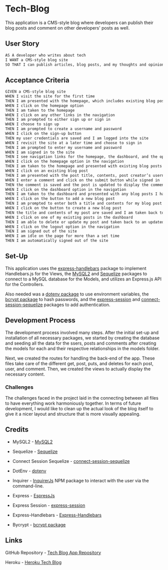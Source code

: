 # Tech-Blog
This application is a CMS-style blog where developers can publish their blog posts and comment on other developers' posts as well.

## User Story

```md
AS A developer who writes about tech
I WANT a CMS-style blog site
SO THAT I can publish articles, blog posts, and my thoughts and opinions
```

## Acceptance Criteria

```md
GIVEN a CMS-style blog site
WHEN I visit the site for the first time
THEN I am presented with the homepage, which includes existing blog posts if any have been posted; navigation links for the homepage and the dashboard; and the option to log in
WHEN I click on the homepage option
THEN I am taken to the homepage
WHEN I click on any other links in the navigation
THEN I am prompted to either sign up or sign in
WHEN I choose to sign up
THEN I am prompted to create a username and password
WHEN I click on the sign-up button
THEN my user credentials are saved and I am logged into the site
WHEN I revisit the site at a later time and choose to sign in
THEN I am prompted to enter my username and password
WHEN I am signed in to the site
THEN I see navigation links for the homepage, the dashboard, and the option to log out
WHEN I click on the homepage option in the navigation
THEN I am taken to the homepage and presented with existing blog posts that include the post title and the date created
WHEN I click on an existing blog post
THEN I am presented with the post title, contents, post creator’s username, and date created for that post and have the option to leave a comment
WHEN I enter a comment and click on the submit button while signed in
THEN the comment is saved and the post is updated to display the comment, the comment creator’s username, and the date created
WHEN I click on the dashboard option in the navigation
THEN I am taken to the dashboard and presented with any blog posts I have already created and the option to add a new blog post
WHEN I click on the button to add a new blog post
THEN I am prompted to enter both a title and contents for my blog post
WHEN I click on the button to create a new blog post
THEN the title and contents of my post are saved and I am taken back to an updated dashboard with my new blog post
WHEN I click on one of my existing posts in the dashboard
THEN I am able to delete or update my post and taken back to an updated dashboard
WHEN I click on the logout option in the navigation
THEN I am signed out of the site
WHEN I am idle on the page for more than a set time
THEN I am automatically signed out of the site 
```

## Set-Up

This application uses the [express-handlebars](https://www.npmjs.com/package/express-handlebars) package to implement Handlebars.js for the Views, the [MySQL2](https://www.npmjs.com/package/mysql2) and [Sequelize](https://www.npmjs.com/package/sequelize) packages to connect to a MySQL database for the Models, and utilizes an Express.js API for the Controllers.

Also needed was a [dotenv package](https://www.npmjs.com/package/dotenv) to use environment variables, the [bcrypt package](https://www.npmjs.com/package/bcrypt) to hash passwords, and the [express-session](https://www.npmjs.com/package/express-session) and [connect-session-sequelize](https://www.npmjs.com/package/connect-session-sequelize) packages to add authentication.

## Development Process

The development process involved many steps. After the initial set-up and installation of all necessary packages, we started by creating the database and seeding all the data for the ssers, posts and comments after creating the models for each and their respective relationships in the models folder.

Next, we created the routes for handling the back-end of the app. These files take care of the different get, post, puts, and deletes for each post, user, and comment. Then, we created the views to actually display the necessary content.

### Challenges

The challenges faced in the project laid in the connecting between all files to have everything work harmoniously together. In terms of future development, I would like to clean up the actual look of the blog itself to give it a nicer layout and structure that is more visually appealing.

## Credits

* MySQL2 - [MySQL2](https://www.npmjs.com/package/mysql2)

* Sequelize - [Sequelize](https://www.npmjs.com/package/sequelize)

* Connect Session Sequelize - [connect-session-sequelize](https://www.npmjs.com/package/connect-session-sequelize)

* DotEnv - [dotenv](https://www.npmjs.com/package/dotenv)

* Inquirer - [InquirerJs](https://www.npmjs.com/package/inquirer/v/0.2.3) NPM package to interact with the user via the command-line.

* Express - [EspressJs](https://www.npmjs.com/package/express)

* Express Session - [express-session](https://www.npmjs.com/package/express-session)

* Express-Handlebars - [Express-Handlebars](https://www.npmjs.com/package/express-handlebars)

* Bycrypt - [bcrypt package](https://www.npmjs.com/package/bcrypt)

## Links

GitHub Repository - [Tech Blog App Repository](https://github.com/ktrudickm/Tech-Blog "Tech Blog App")

Heroku - [Heroku Tech Blog](https://mvc-tech-blog-application.herokuapp.com/)